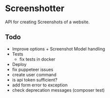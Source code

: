 # Screenshotter

API for creating Screenshots of a website.

## Todo

- Improve options + Screenshot Model handling
- Tests
    - fix tests in docker
- Deploy
- fix puppeteer issues
- create user command
- is api token sufficient?
- add form error to exception
- check deprecation messages (composer test)
